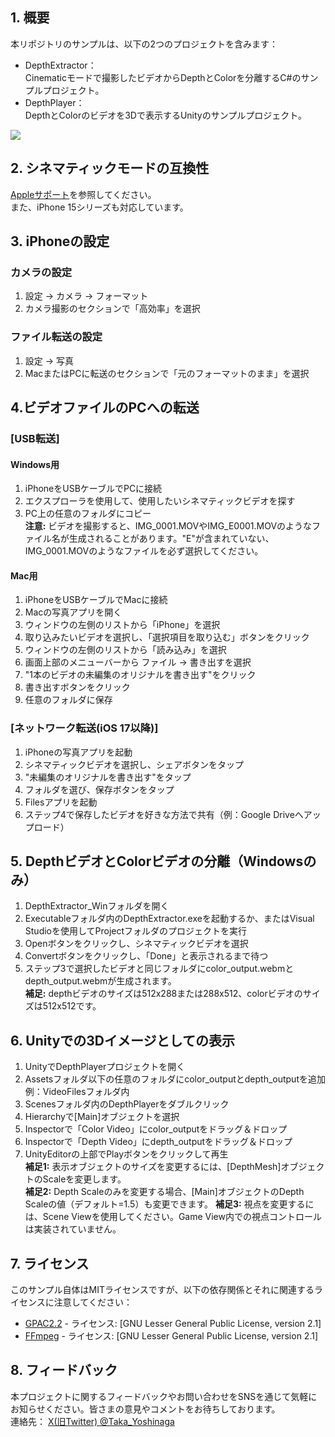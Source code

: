 ## 1. 概要

本リポジトリのサンプルは、以下の2つのプロジェクトを含みます：
- DepthExtractor：  
Cinematicモードで撮影したビデオからDepthとColorを分離するC#のサンプルプロジェクト。
- DepthPlayer：  
DepthとColorのビデオを3Dで表示するUnityのサンプルプロジェクト。

[![](https://img.youtube.com/vi/MR8TF1z-nTg/0.jpg)](https://www.youtube.com/watch?v=MR8TF1z-nTg)

## 2. シネマティックモードの互換性
[Appleサポート](https://support.apple.com/ja-jp/HT212778)を参照してください。  
また、iPhone 15シリーズも対応しています。

## 3. iPhoneの設定

### カメラの設定
1. 設定 -> カメラ -> フォーマット
2. カメラ撮影のセクションで「高効率」を選択

### ファイル転送の設定
1. 設定 -> 写真
2. MacまたはPCに転送のセクションで「元のフォーマットのまま」を選択

## 4.ビデオファイルのPCへの転送

### [USB転送]

#### Windows用
1. iPhoneをUSBケーブルでPCに接続
2. エクスプローラを使用して、使用したいシネマティックビデオを探す
3. PC上の任意のフォルダにコピー  
   **注意:** ビデオを撮影すると、IMG_0001.MOVやIMG_E0001.MOVのようなファイル名が生成されることがあります。"E"が含まれていない、IMG_0001.MOVのようなファイルを必ず選択してください。

#### Mac用
1. iPhoneをUSBケーブルでMacに接続
2. Macの写真アプリを開く
3. ウィンドウの左側のリストから「iPhone」を選択
4. 取り込みたいビデオを選択し、「選択項目を取り込む」ボタンをクリック
5. ウィンドウの左側のリストから「読み込み」を選択
6. 画面上部のメニューバーから ファイル -> 書き出すを選択
7. "1本のビデオの未編集のオリジナルを書き出す"をクリック
8. 書き出すボタンをクリック
9. 任意のフォルダに保存

### [ネットワーク転送(iOS 17以降)]
1. iPhoneの写真アプリを起動
2. シネマティックビデオを選択し、シェアボタンをタップ
3. "未編集のオリジナルを書き出す"をタップ
4. フォルダを選び、保存ボタンをタップ
5. Filesアプリを起動
6. ステップ4で保存したビデオを好きな方法で共有（例：Google Driveへアップロード）

## 5. DepthビデオとColorビデオの分離（Windowsのみ）
1. DepthExtractor_Winフォルダを開く
2. Executableフォルダ内のDepthExtractor.exeを起動するか、またはVisual Studioを使用してProjectフォルダのプロジェクトを実行
3. Openボタンをクリックし、シネマティックビデオを選択
4. Convertボタンをクリックし、「Done」と表示されるまで待つ
5. ステップ3で選択したビデオと同じフォルダにcolor_output.webmとdepth_output.webmが生成されます。  
   **補足:** depthビデオのサイズは512x288または288x512、colorビデオのサイズは512x512です。

## 6. Unityでの3Dイメージとしての表示
1. UnityでDepthPlayerプロジェクトを開く
2. Assetsフォルダ以下の任意のフォルダにcolor_outputとdepth_outputを追加 
   例：VideoFilesフォルダ内
3. Scenesフォルダ内のDepthPlayerをダブルクリック
4. Hierarchyで[Main]オブジェクトを選択
5. Inspectorで「Color Video」にcolor_outputをドラッグ＆ドロップ
6. Inspectorで「Depth Video」にdepth_outputをドラッグ＆ドロップ
7. UnityEditorの上部でPlayボタンをクリックして再生<br>
   **補足1:** 表示オブジェクトのサイズを変更するには、[DepthMesh]オブジェクトのScaleを変更します。  
   **補足2:** Depth Scaleのみを変更する場合、[Main]オブジェクトのDepth Scaleの値（デフォルト=1.5）も変更できます。
   **補足3:** 視点を変更するには、Scene Viewを使用してください。Game View内での視点コントロールは実装されていません。


## 7. ライセンス
このサンプル自体はMITライセンスですが、以下の依存関係とそれに関連するライセンスに注意してください：
- [GPAC2.2](https://gpac.wp.imt.fr/) - ライセンス: [GNU Lesser General Public License, version 2.1]
- [FFmpeg](https://ffmpeg.org/) - ライセンス: [GNU Lesser General Public License, version 2.1]

## 8. フィードバック
本プロジェクトに関するフィードバックやお問い合わせをSNSを通じて気軽にお知らせください。皆さまの意見やコメントをお待ちしております。  
連絡先： [X(旧Twitter) @Taka_Yoshinaga](https://twitter.com/Taka_Yoshinaga)
